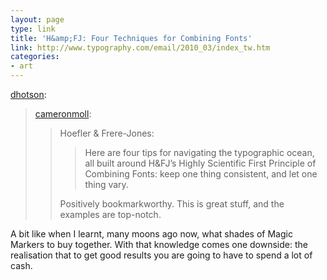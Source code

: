 ```yaml
---
layout: page
type: link
title: 'H&amp;FJ: Four Techniques for Combining Fonts'
link: http://www.typography.com/email/2010_03/index_tw.htm
categories: 
- art
---
```

<p><a href="http://dhotson.tumblr.com/post/456769803/h-fj-four-techniques-for-combining-fonts" class="tumblr_blog">dhotson</a>:</p>

<blockquote><p><a href="http://cameronmoll.tumblr.com/post/456733070/h-fj-four-techniques-for-combining-fonts" class="tumblr_blog">cameronmoll</a>:</p>

<blockquote>
<p>Hoefler &amp; Frere-Jones:</p>

<blockquote>
  <p>Here are four tips for navigating the typographic ocean, all built around H&amp;FJ’s Highly Scientific First Principle of Combining Fonts: keep one thing consistent, and let one thing vary.</p>
</blockquote>

<p>Positively bookmarkworthy. This is great stuff, and the examples are top-notch.</p>
</blockquote></blockquote>

<p>A bit like when I learnt, many moons ago now, what shades of Magic Markers to buy together.   With that knowledge comes one downside: the realisation that to get good results you are going to have to spend a lot of cash. </p>
